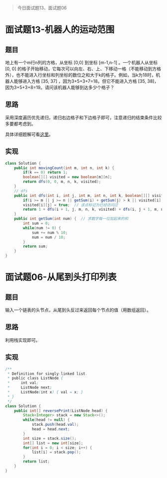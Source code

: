 > 今日面试题13、面试题06

# 面试题13-机器人的运动范围

## 题目

地上有一个m行n列的方格，从坐标 [0,0] 到坐标 [m-1,n-1] 。一个机器人从坐标 [0, 0] 的格子开始移动，它每次可以向左、右、上、下移动一格（不能移动到方格外），也不能进入行坐标和列坐标的数位之和大于k的格子。例如，当k为18时，机器人能够进入方格 [35, 37] ，因为3+5+3+7=18。但它不能进入方格 [35, 38]，因为3+5+3+8=19。请问该机器人能够到达多少个格子？

## 思路

采用深度遍历优先递归，递归右边格子和下边格子即可，注意递归的结束条件比较多要都考虑到。

具体详细题解可看[这里](https://leetcode-cn.com/problems/ji-qi-ren-de-yun-dong-fan-wei-lcof/solution/mian-shi-ti-13-ji-qi-ren-de-yun-dong-fan-wei-dfs-b/)。

## 实现

```java
class Solution {
    public int movingCount(int m, int n, int k) {
        if(k == 0) return 1;
        boolean[][] visited = new boolean[m][n];
        return dfs(0, 0, m, n, k, visited);
    }
    // dfs
    public int dfs(int i, int j, int m, int n, int k, boolean[][] visited) {
        if(i >= m || j >= n || getSum(i) + getSum(j) > k || visited[i][j]) return 0;  // 如果超出边界或者已经访问或者数位和已经超出k,返回0即可
        visited[i][j] = true;  // 该点标记为已经访问过
        return 1 + dfs(i + 1, j, m, n, k, visited) + dfs(i, j + 1, m, n, k, visited);  // 每一个点都可以由其左边点以及上边点走一步得到，所以不用四个方向都走
    }
    public int getSum(int num) {  // 求数字每一位加起来的和
        int sum = 0;
        while(num != 0) {
            sum += num % 10;
            num = num / 10;
        }
        return sum;
    }
}
```



# 面试题06-从尾到头打印列表

## 题目

输入一个链表的头节点，从尾到头反过来返回每个节点的值（用数组返回）。

## 思路

利用栈实现即可。

## 实现

```java
/**
 * Definition for singly-linked list.
 * public class ListNode {
 *     int val;
 *     ListNode next;
 *     ListNode(int x) { val = x; }
 * }
 */
class Solution {
    public int[] reversePrint(ListNode head) {
        Stack<Integer> stack = new Stack<>();
        while(head != null) {
            stack.push(head.val);
            head = head.next;
        }
        int size = stack.size();
        int[] list = new int[size];
        for(int i = 0; i < size; i++) {
            list[i] = stack.pop();
        }
        return list;
    }
}
```


